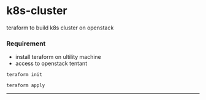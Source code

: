 # k8s-cluster
teraform to build k8s cluster on openstack
### Requirement 
* install teraform on ultility machine 
* access to openstack tentant 

`teraform init`

`teraform apply`

----
